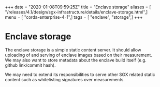 +++
date = "2020-01-08T09:59:25Z"
title = "Enclave storage"
aliases = [ "/releases/4.1/design/sgx-infrastructure/details/enclave-storage.html",]
menu = [ "corda-enterprise-4-1",]
tags = [ "enclave", "storage",]
+++


# Enclave storage

The enclave storage is a simple static content server. It should allow uploading of and serving of enclave images based
            on their measurement. We may also want to store metadata about the enclave build itself (e.g. github link/commit hash).

We may need to extend its responsibilities to serve other SGX related static content such as whitelisting signatures
            over measurements.


